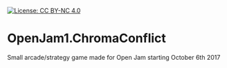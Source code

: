 [![License: CC BY-NC 4.0](https://img.shields.io/badge/License-CC--4-blue.svg)](https://creativecommons.org/licenses/by-nc/4.0/)
# OpenJam1.ChromaConflict
Small arcade/strategy game made for Open Jam starting October 6th 2017
